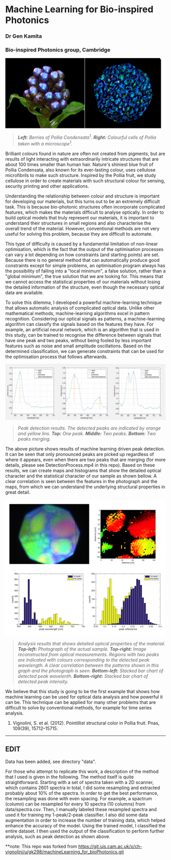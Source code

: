 Machine Learning for Bio-inspired Photonics
==================================
### Dr Gen Kamita 
### Bio-inspired Photonics group, Cambridge


![Fruit of Pollia Condensata](pictures/polliaFruit.png)

>*<strong>Left:</strong> Berries of Pollia Condensata<sup>1</sup>. <strong> Right:</strong>  Colourful cells of Pollia taken with a microscope<sup>1</sup>.*


Brilliant colours found in nature are often not created from pigments, but are results of light interacting with extraordinarily intricate structures that are about 100 times smaller than human hair. Nature's shiniest blue fruit of Pollia Condensata, also known for its ever-lasting colour, uses cellulose microfibrils to make such structure. Inspired by the Pollia fruit, we study cellulose in order to create materials with such structural colour for sensing, security printing and other applications.

Understanding the relationship between colour and structure is important for developing our materials, but this turns out to be an extremely difficult task. This is because bio-photonic structures often incorporate complicated features, which makes the materials difficult to analyse optically. In order to build optical models that truly represent our materials, it is important to understand their structures in small regions and also characterise the overall trend of the material. However, conventional methods are not very useful for solving this problem, because they are difficult to automate. 

This type of difficulty is caused by a fundamental limitation of non-linear optimisation, which is the fact that the output of the optimisation processes can vary a lot depending on how constraints (and starting points) are set. Because there is no general method that can automatically produce good constraints except for simple problems, an optimisation program always has the possibility of falling into a "local minimum", a false solution, rather than a "global minimum", the true solution that we are looking for. This means that we cannot access the statistical properties of our materials without losing the detailed information of the structure, even though the necessary optical data are available. 

To solve this dilemma, I developed a powerful machine-learning technique that allows automatic analysis of complicated optical data. Unlike other mathematical methods, machine-learning algorithms excel in pattern recognition. Considering our optical signals as patterns, a machine-learning algorithm can classify the signals based on the features they have. For example, an artificial neural network, which is an algorithm that is used in this study, can be trained to recognise the difference between signals that have one peak and two peaks, without being fooled by less important features such as noise and small amplitude oscillations. Based on the determined classification, we can generate constraints that can be used for the optimisation process that follows afterwards.



![Detected peaks](pictures/peaks_small.png)

>*Peak detection results. The detected peaks are indicated by orange and yellow lins. <strong>Top:</strong> One peak. <strong>Middle:</strong> Two peaks. <strong>Bottom:</strong> Two peaks merging.*


The above picture shows results of machine learning driven peak detection. It can be seen that only pronounced peaks are picked up regardless of where it appears, even when there are two peaks that are merging (for more details, please see DetectionProcess.mp4 in this repo). Based on these results, we can create maps and histograms that show the detailed optical character and the statistical character of our sample as shown bellow. A clear correlation is seen between the features in the photograph and the maps, from which we can understand the underlying structural properties in great detail.

![maps](pictures/map.tif)

>*Analysis results that shows detailed optical properties of the material. <strong>Top-left:</strong> Photograph of the actual sample. <strong>Top-right:</strong> Image reconstructed from optical measurements. Regions with two peaks are indicated with colours corresponding to the detected peak wavelength. A clear correlation between the patterns shown in this graph and the photograph is seen. <strong>Bottom-left:</strong> Stacked bar chart of detected peak wavelenth. <strong>Bottom-right:</strong> Stacked bar chart of detected peak intensity.*


We believe that this study is going to be the first example that shows how machine learning can be used for optical data analysis and how powerful it can be. This technique can be applied for many other problems that are difficult to solve by conventional methods, for example for time series analysis.


1. Vignolini, S. et al. (2012). Pointillist structural color in Pollia fruit. Pnas, 109(39), 15712–15715.

---
## EDIT
Data has been added, see directory "data".



For those who attempt to replicate this work, a description of the method that I used is given in the following.
The method itself is quite straightforward.
Starting with a set of spectra taken with a 2D scanner, which contains 2601 spectra in total, I did some resampling and extracted probably about 10% of the spectra.
In order to get the best performance, the resampling was done with even spacing.
For example, a spactrum (column) can be resampled for every 10 spectra (10 columns) from data/spectra.csv.
Then, I manually labeled these resampled spectra and used it for training my 1-peak/2-peak classifier.
I also did some data augmentation in order to increase the number of training data, which helped enhance the accuracy of the model.
Using the trained model, I classified the entire dataset.
I then used the output of the classification to perform further analysis, such as peak detection as shown above.

**note: This repo was forked from https://git.uis.cam.ac.uk/x/ch-vignolini/u/gk298/machineLearning_for_bioPhotonics.git

